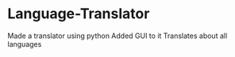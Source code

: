 # Language-Translator
Made a translator using python
Added GUI to it
Translates about all languages 
